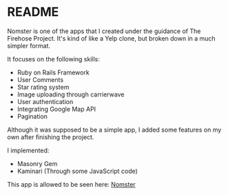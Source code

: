 # README

Nomster is one of the apps that I created under the guidance of The Firehose Project. It's kind of like a Yelp clone, but broken down in a much simpler format.

It focuses on the following skills:
- Ruby on Rails Framework
- User Comments
- Star rating system
- Image uploading through carrierwave
- User authentication
- Integrating Google Map API
- Pagination

Although it was supposed to be a simple app, I added some features on my own after finishing the project.

I implemented:
- Masonry Gem
- Kaminari (Through some JavaScript code)

This app is allowed to be seen here: [Nomster](https://nomster-chris-hahn.herokuapp.com)